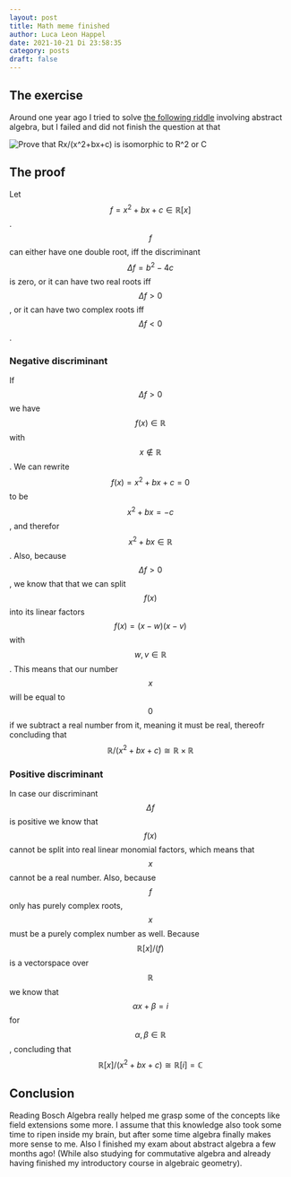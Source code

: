```yaml
---
layout: post
title: Math meme finished
author: Luca Leon Happel
date: 2021-10-21 Di 23:58:35
category: posts
draft: false
---
```


## The exercise

Around one year ago I tried to solve
[the following riddle](/posts/math_meme_proof) involving
abstract algebra, but I failed and did not finish the question at that

![Prove that Rx/(x^2+bx+c) is isomorphic to R^2 or C](https://i.imgur.com/5gUWnRL.png)

## The proof

Let $$f=x^2+bx+c\in\mathbb{R}[x]$$.
$$f$$ can either have one double root, iff the discriminant
$$\Delta f=b^2-4c$$ is
zero, or it can have two real roots iff $$\Delta f>0$$, or it can have
two complex roots iff $$\Delta f<0$$.

### Negative discriminant

If $$\Delta f>0$$ we have $$f(x)\in\mathbb{R}$$ with $$x\not\in\mathbb{R}$$.
We can rewrite $$f(x)=x^2+bx+c=0$$ to be $$x^2+bx=-c$$, and therefor
$$x^2+bx\in\mathbb{R}$$.
Also, because $$\Delta f>0$$, we know that that we can split $$f(x)$$
into its linear factors $$f(x)=(x-w)(x-v)$$ with $$w,v\in\mathbb{R}$$.
This means that our number $$x$$ will be equal to $$0$$ if we subtract
a real number from it, meaning it must be real, thereofr concluding
that $$\mathbb{R}/(x^2+bx+c)\cong \mathbb{R}\times \mathbb{R}$$

### Positive discriminant

In case our discriminant $$\Delta f$$ is positive we know that
$$f(x)$$ cannot be split into real linear monomial factors, which
means that $$x$$ cannot be a real number.
Also, because $$f$$ only has purely complex roots, $$x$$ must be a
purely complex number as well.
Because $$\mathbb{R}[x]/(f)$$ is a vectorspace over $$\mathbb{R}$$
we know that $$\alpha x+\beta=i$$ for $$\alpha, \beta\in \mathbb{R}$$,
concluding that $$\mathbb{R}[x]/(x^2+bx+c) \cong \mathbb{R}[i]=\mathbb{C}$$

## Conclusion

Reading Bosch Algebra really helped me grasp some of the concepts like
field extensions some more. I assume that this knowledge also took
some time to ripen inside my brain, but after some time algebra
finally makes more sense to me. Also I finished my exam about abstract
algebra a few months ago! (While also studying for commutative algebra
and already having finished my introductory course in algebraic geometry).
